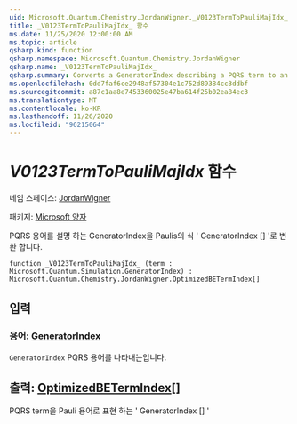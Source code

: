 ```yaml
---
uid: Microsoft.Quantum.Chemistry.JordanWigner._V0123TermToPauliMajIdx_
title: _V0123TermToPauliMajIdx_ 함수
ms.date: 11/25/2020 12:00:00 AM
ms.topic: article
qsharp.kind: function
qsharp.namespace: Microsoft.Quantum.Chemistry.JordanWigner
qsharp.name: _V0123TermToPauliMajIdx_
qsharp.summary: Converts a GeneratorIndex describing a PQRS term to an expression 'GeneratorIndex[]' in terms of Paulis
ms.openlocfilehash: 0dd7faf6ce2948af57304e1c752d89384cc3ddbf
ms.sourcegitcommit: a87c1aa8e7453360025e47ba614f25b02ea84ec3
ms.translationtype: MT
ms.contentlocale: ko-KR
ms.lasthandoff: 11/26/2020
ms.locfileid: "96215064"
---
```

# <a name="_v0123termtopaulimajidx_-function"></a>_V0123TermToPauliMajIdx_ 함수

네임 스페이스: [JordanWigner](xref:Microsoft.Quantum.Chemistry.JordanWigner)

패키지: [Microsoft 양자](https://nuget.org/packages/Microsoft.Quantum.Chemistry)


PQRS 용어를 설명 하는 GeneratorIndex을 Paulis의 식 ' GeneratorIndex [] '로 변환 합니다.

```qsharp
function _V0123TermToPauliMajIdx_ (term : Microsoft.Quantum.Simulation.GeneratorIndex) : Microsoft.Quantum.Chemistry.JordanWigner.OptimizedBETermIndex[]
```


## <a name="input"></a>입력

### <a name="term--generatorindex"></a>용어: [GeneratorIndex](xref:Microsoft.Quantum.Simulation.GeneratorIndex)

`GeneratorIndex` PQRS 용어를 나타내는입니다.



## <a name="output--optimizedbetermindex"></a>출력: [OptimizedBETermIndex](xref:Microsoft.Quantum.Chemistry.JordanWigner.OptimizedBETermIndex)[]

PQRS term을 Pauli 용어로 표현 하는 ' GeneratorIndex [] '